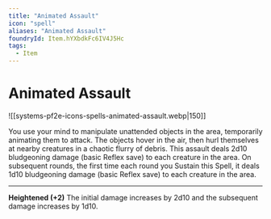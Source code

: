 ```yaml
---
title: "Animated Assault"
icon: "spell"
aliases: "Animated Assault"
foundryId: Item.hYXbdkFc6IV4J5Hc
tags:
  - Item
---
```


# Animated Assault
![[systems-pf2e-icons-spells-animated-assault.webp|150]]

You use your mind to manipulate unattended objects in the area, temporarily animating them to attack. The objects hover in the air, then hurl themselves at nearby creatures in a chaotic flurry of debris. This assault deals 2d10 bludgeoning damage (basic Reflex save) to each creature in the area. On subsequent rounds, the first time each round you Sustain this Spell, it deals 1d10 bludgeoning damage (basic Reflex save) to each creature in the area.

* * *

**Heightened (+2)** The initial damage increases by 2d10 and the subsequent damage increases by 1d10.
